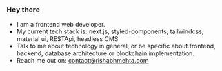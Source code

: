 ### Hey there 

- I am a frontend web developer.
- My current tech stack is: next.js, styled-components, tailwindcss, material ui, RESTApi, headless CMS
- Talk to me about technology in general, or be specific about frontend, backend, database architecture or blockchain implementation.
- Reach me out on: contact@rishabhmehta.com

